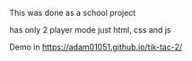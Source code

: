 This  was done as a school project 

has only 2 player mode
just html, css and js

Demo in  https://adam01051.github.io/tik-tac-2/
